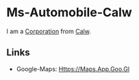 # Ms-Automobile-Calw

I am a [Corporation](240000000.md) from [Calw](140000098.md).

## Links

- Google-Maps: [Https://Maps.App.Goo.Gl](https://maps.app.goo.gl/qYCpURhv5mQarJdX9)

